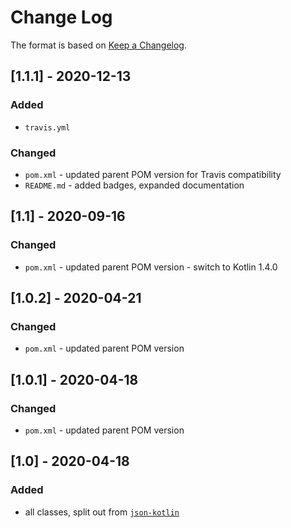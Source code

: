 # Change Log

The format is based on [Keep a Changelog](http://keepachangelog.com/).

## [1.1.1] - 2020-12-13
### Added
- `travis.yml`
### Changed
- `pom.xml` - updated parent POM version for Travis compatibility
- `README.md` - added badges, expanded documentation

## [1.1] - 2020-09-16
### Changed
- `pom.xml` - updated parent POM version - switch to Kotlin 1.4.0

## [1.0.2] - 2020-04-21
### Changed
- `pom.xml` - updated parent POM version

## [1.0.1] - 2020-04-18
### Changed
- `pom.xml` - updated parent POM version

## [1.0] - 2020-04-18
### Added
- all classes, split out from [`json-kotlin`](https://github.com/pwall567/json-kotlin)
